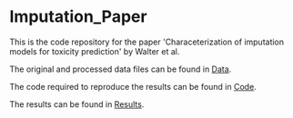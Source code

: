 # Imputation_Paper

This is the code repository for the paper 'Characeterization of imputation models for toxicity prediction' by Walter et al.

The original and processed data files can be found in [Data](Data).

The code required to reproduce the results can be found in [Code](Code).

The results can be found in [Results](Results).
